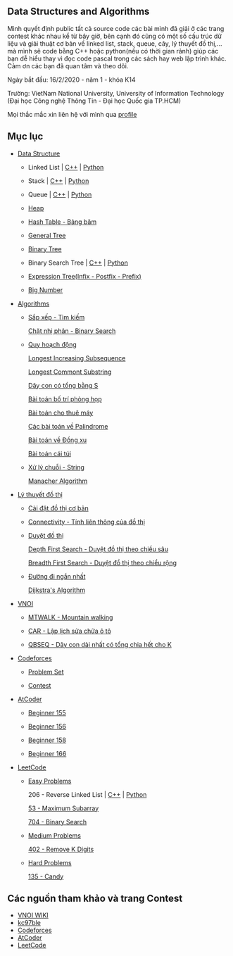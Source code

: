 ## Data Structures and Algorithms
Mình quyết định public tất cả source code các bài mình đã giải ở các trang contest khác nhau kể từ bây giờ, bên cạnh đó cũng có một số cấu trúc dữ liệu và giải thuật cơ bản về linked list, stack, queue, cây, lý thuyết đồ thị,... mà mình sẽ code bằng C++ hoặc python(nếu có thời gian rảnh) giúp các bạn dễ hiểu thay vì đọc code pascal trong các sách hay web lập trình khác. Cảm ơn các bạn đã quan tâm và theo dõi.

Ngày bắt đầu: 16/2/2020 - năm 1 - khóa K14

Trường: VietNam National University, University of Information Technology (Đại học Công nghệ Thông Tin - Đại học Quốc gia TP.HCM)


Mọi thắc mắc xin liên hệ với mình qua [profile](https://nghoanglong.github.io/)

## Mục lục
- [Data Structure](https://github.com/nghoanglong/Competitive-Programming/tree/master/Lectures-C++/DataStructure)

   - Linked List | [C++](https://github.com/nghoanglong/Competitive-Programming/blob/master/Lectures-C++/DataStructure/Linked-list.cpp) | [Python](https://github.com/nghoanglong/Competitive-Programming/blob/master/Lectures-Python/DataStructure/linkedlist.py)
 
   - Stack | [C++](https://github.com/nghoanglong/Competitive-Programming/blob/master/Lectures-C++/DataStructure/Stack.cpp) | [Python](https://github.com/nghoanglong/Competitive-Programming/blob/master/Lectures-Python/DataStructure/stack.py)

   - Queue | [C++](https://github.com/nghoanglong/Competitive-Programming/blob/master/Lectures-C++/DataStructure/Queue.cpp) | [Python](https://github.com/nghoanglong/Competitive-Programming/blob/master/Lectures-Python/DataStructure/queue.py)

   - [Heap](https://github.com/nghoanglong/Competitive-Programming/blob/master/Lectures-C++/DataStructure/Heap.cpp)
   
   - [Hash Table - Bảng băm](https://github.com/nghoanglong/Competitive-Programming/blob/master/Lectures-C++/DataStructure/HashTable.cpp)

   - [General Tree](https://github.com/nghoanglong/Competitive-Programming/blob/master/Lectures-C++/DataStructure/GeneralTree.cpp)

   - [Binary Tree](https://github.com/nghoanglong/Competitive-Programming/blob/master/Lectures-C++/DataStructure/BinaryTree.cpp)

   - Binary Search Tree | [C++](https://github.com/nghoanglong/Competitive-Programming/blob/master/Lectures-C++/DataStructure/BinarySearchTree.cpp) | [Python](https://github.com/nghoanglong/Competitive-Programming/blob/master/Lectures-Python/DataStructure/BinarySearchTree.py)

   - [Expression Tree(Infix - Postfix - Prefix)](https://github.com/nghoanglong/Competitive-Programming/blob/master/Lectures-C++/DataStructure/infix-prefix-postfix.cpp)

   - [Big Number](https://github.com/nghoanglong/Competitive-Programming/blob/master/Lectures-C++/DataStructure/BigNum.cpp)


- [Algorithms](https://github.com/nghoanglong/Competitive-Programming/tree/master/Lectures-C++/Algorithm)

   - [Sắp xếp - Tìm kiếm](https://github.com/nghoanglong/Competitive-Programming/blob/master/Lectures-C++/Algorithm/Sort-Search)

       [Chặt nhị phân - Binary Search](https://github.com/nghoanglong/Competitive-Programming/blob/master/Lectures-C++/Algorithm/Sort-Search/BinarySearch.cpp)

   - [Quy hoạch động](https://github.com/nghoanglong/Competitive-Programming/tree/master/Lectures-C++/DynamicProgramming)

       [Longest Increasing Subsequence](https://github.com/nghoanglong/Competitive-Programming/blob/master/Lectures-C++/DynamicProgramming/LIQ.cpp)
   
       [Longest Commont Substring](https://github.com/nghoanglong/Competitive-Programming/blob/master/Lectures-C++/DynamicProgramming/LCS.cpp)

       [Dãy con có tổng bằng S](https://github.com/nghoanglong/Competitive-Programming/blob/master/Lectures-C++/DynamicProgramming/SEQ.cpp)       

       [Bài toán bố trí phòng họp](https://github.com/nghoanglong/Competitive-Programming/blob/master/Lectures-C++/DynamicProgramming/MeetingRoom.cpp)

       [Bài toán cho thuê máy](https://github.com/nghoanglong/Competitive-Programming/blob/master/Lectures-C++/DynamicProgramming/MachineRental.cpp)

       [Các bài toán về Palindrome](https://github.com/nghoanglong/Competitive-Programming/blob/master/Lectures-C++/DynamicProgramming/Palindrome.cpp)

       [Bài toán về Đồng xu](https://github.com/nghoanglong/Competitive-Programming/blob/master/Lectures-C++/DynamicProgramming/Coins.cpp)

       [Bài toán cái túi](https://github.com/nghoanglong/Competitive-Programming/blob/master/Lectures-C++/DynamicProgramming/SuperMarket.cpp)
    
   - [Xử lý chuỗi - String](https://github.com/nghoanglong/Competitive-Programming/tree/master/Lectures-C++/Algorithm/String/)

       [Manacher Algorithm](https://github.com/nghoanglong/Competitive-Programming/tree/master/Lectures-C++/Algorithm/String/Manacher.cpp)
    



- [Lý thuyết đồ thị](https://github.com/nghoanglong/Competitive-Programming/tree/master/Lectures-C++/GraphTheory)

    - [Cài đặt đồ thị cơ bản](https://github.com/nghoanglong/Competitive-Programming/blob/master/Lectures-C++/GraphTheory/Basic.cpp)

    - [Connectivity - Tính liên thông của đồ thị](https://github.com/nghoanglong/Competitive-Programming/blob/master/Lectures-C++/GraphTheory/Connectivity.cpp)

    - [Duyệt đồ thị](https://github.com/nghoanglong/Competitive-Programming/blob/master/Lectures-C++/GraphTheory/GraphTraversal)

       [Depth First Search - Duyệt đồ thị theo chiều sâu](https://github.com/nghoanglong/Competitive-Programming/blob/master/Lectures-C++/GraphTheory/GraphTraversal/DFS.cpp)
       
       [Breadth First Search - Duyệt đồ thị theo chiều rộng](https://github.com/nghoanglong/Competitive-Programming/blob/master/Lectures-C++/GraphTheory/GraphTraversal/BFS.cpp)

    - [Đường đi ngắn nhất](https://github.com/nghoanglong/Competitive-Programming/blob/master/Lectures-C++/GraphTheory/ShortestPath)

       [Dijkstra's Algorithm](https://github.com/nghoanglong/Competitive-Programming/blob/master/Lectures-C++/GraphTheory/ShortestPath/Dijkstra.cpp)



- [VNOI](https://github.com/nghoanglong/Competitive-Programming/tree/master/VNOI)

   - [MTWALK - Mountain walking](https://github.com/nghoanglong/Competitive-Programming/tree/master/VNOI/MTWALK.cpp)

   - [CAR - Lập lịch sửa chữa ô tô](https://github.com/nghoanglong/Competitive-Programming/tree/master/VNOI/CAR.cpp)

   - [QBSEQ - Dãy con dài nhất có tổng chia hết cho K](https://github.com/nghoanglong/Competitive-Programming/tree/master/VNOI/QBSEQ.cpp)


- [Codeforces](https://github.com/nghoanglong/Competitive-Programming/tree/master/codeforce)

  - [Problem Set](https://github.com/nghoanglong/Competitive-Programming/tree/master/codeforce/ProblemSet)

  - [Contest](https://github.com/nghoanglong/Competitive-Programming/tree/master/codeforce/Contest)

  

- [AtCoder](https://github.com/nghoanglong/Competitive-Programming/tree/master/Atcoder)

  - [Beginner 155](https://github.com/nghoanglong/Competitive-Programming/tree/master/Atcoder/Beginner155)

  - [Beginner 156](https://github.com/nghoanglong/Competitive-Programming/tree/master/Atcoder/Beginner156)

  - [Beginner 158](https://github.com/nghoanglong/Competitive-Programming/tree/master/Atcoder/Beginner158)

  - [Beginner 166](https://github.com/nghoanglong/Competitive-Programming/tree/master/Atcoder/Beginner166)


- [LeetCode](https://github.com/nghoanglong/Competitive-Programming/tree/master/LeetCode)

  - [Easy Problems](https://github.com/nghoanglong/Competitive-Programming/blob/master/LeetCode/Easy)
  
      206 - Reverse Linked List | [C++](https://github.com/nghoanglong/Competitive-Programming/blob/master/LeetCode/Easy/Reverse-Linked-List-206.cpp) | [Python](https://github.com/nghoanglong/Competitive-Programming/blob/master/LeetCode/Easy/Reverse-Linked-List-206.py)

      [53 - Maximum Subarray](https://github.com/nghoanglong/Competitive-Programming/blob/master/LeetCode/Medium/Maximum-Subarray-53.cpp)

      [704 - Binary Search](https://github.com/nghoanglong/Competitive-Programming/blob/master/LeetCode/Medium/Binary-Search-704.cpp)

  - [Medium Problems](https://github.com/nghoanglong/Competitive-Programming/blob/master/LeetCode/Medium)

      [402 - Remove K Digits](https://github.com/nghoanglong/Competitive-Programming/blob/master/LeetCode/Medium/Remove-K-Digits-402.cpp)
  
  - [Hard Problems](https://github.com/nghoanglong/Competitive-Programming/blob/master/LeetCode/Hard)

      [135 - Candy](https://github.com/nghoanglong/Competitive-Programming/blob/master/LeetCode/Hard/Candy-135.cpp)
   



## Các nguồn tham khảo và trang Contest

  - [VNOI WIKI](https://vnoi.info/wiki/Home)
  - [kc97ble](https://sites.google.com/site/kc97ble/)
  - [Codeforces](https://codeforces.com/)
  - [AtCoder](https://atcoder.jp/contests/)
  - [LeetCode](https://leetcode.com/)
